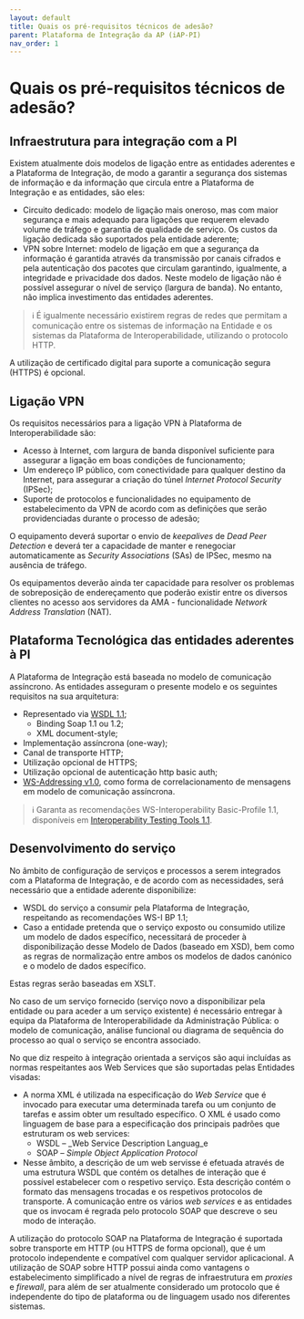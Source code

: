 ```yaml
---
layout: default
title: Quais os pré-requisitos técnicos de adesão?
parent: Plataforma de Integração da AP (iAP-PI)
nav_order: 1
---
```


# Quais os pré-requisitos técnicos de adesão?

## Infraestrutura para integração com a PI

Existem atualmente dois modelos de ligação entre as entidades aderentes e a Plataforma de Integração, de modo a garantir a segurança dos sistemas de informação e da informação que circula entre a Plataforma de Integração e as entidades, são eles:

* Circuito dedicado: modelo de ligação mais oneroso, mas com maior segurança e mais adequado para ligações que requerem elevado volume de tráfego e garantia de qualidade de serviço. Os custos da ligação dedicada são suportados pela entidade aderente;
* VPN sobre Internet: modelo de ligação em que a segurança da informação é garantida através da transmissão por canais cifrados e pela autenticação dos pacotes que circulam garantindo, igualmente, a integridade e privacidade dos dados. Neste modelo de ligação não é possível assegurar o nível de serviço (largura de banda). No entanto, não implica investimento das entidades aderentes.

> ℹ️ É igualmente necessário existirem regras de redes que permitam a comunicação entre os sistemas de informação na Entidade e os sistemas da Plataforma de Interoperabilidade, utilizando o protocolo HTTP.


A utilização de certificado digital para suporte a comunicação segura (HTTPS) é opcional.

## Ligação VPN

Os requisitos necessários para a ligação VPN à Plataforma de Interoperabilidade são:

* Acesso à Internet, com largura de banda disponível suficiente para assegurar a ligação em boas condições de funcionamento;
* Um endereço IP público, com conectividade para qualquer destino da Internet, para assegurar a criação do túnel _Internet Protocol Security_ (IPSec);
* Suporte de protocolos e funcionalidades no equipamento de estabelecimento da VPN de acordo com as definições que serão providenciadas durante o processo de adesão;

O equipamento deverá suportar o envio de _keepalives_ de _Dead Peer Detection_ e deverá ter a capacidade de manter e renegociar automaticamente as _Security Associations_ (SAs) de IPSec, mesmo na ausência de tráfego.

Os equipamentos deverão ainda ter capacidade para resolver os problemas de sobreposição de endereçamento que poderão existir entre os diversos clientes no acesso aos servidores da AMA - funcionalidade _Network Address Translation_ (NAT).

## Plataforma Tecnológica das entidades aderentes à PI



A Plataforma de Integração está baseada no modelo de comunicação assíncrono. As entidades asseguram o presente modelo e os seguintes requisitos na sua arquitetura:

* Representado via [WSDL 1.1](http://www.w3.org/TR/wsdl);&#x20;
  * Binding Soap 1.1 ou 1.2;&#x20;
  * XML document-style;&#x20;
* Implementação assíncrona (one-way);
* Canal de transporte HTTP;
* Utilização opcional de HTTPS;
* Utilização opcional de autenticação http basic auth;
* [WS-Addressing v1.0](http://www.w3.org/TR/ws-addr-core/), como forma de correlacionamento de mensagens em modelo de comunicação assíncrona.

> ℹ️ Garanta as recomendações WS-Interoperability Basic-Profile 1.1, disponíveis em [Interoperability Testing Tools 1.1](http://www.ws-i.org/deliverables/workinggroup.aspx?wg=testingtools).


## Desenvolvimento do serviço

No âmbito de configuração de serviços e processos a serem integrados com a Plataforma de Integração, e de acordo com as necessidades, será necessário que a entidade aderente disponibilize:

* WSDL do serviço a consumir pela Plataforma de Integração, respeitando as recomendações WS-I BP 1.1;
* Caso a entidade pretenda que o serviço exposto ou consumido utilize um modelo de dados específico, necessitará de proceder à disponibilização desse Modelo de Dados (baseado em XSD), bem como as regras de normalização entre ambos os modelos de dados canónico e o modelo de dados específico.

Estas regras serão baseadas em XSLT.

No caso de um serviço fornecido (serviço novo a disponibilizar pela entidade ou para aceder a um serviço existente) é necessário entregar à equipa da Plataforma de Interoperabilidade da Administração Pública: o modelo de comunicação, análise funcional ou diagrama de sequência do processo ao qual o serviço se encontra associado.

No que diz respeito à integração orientada a serviços são aqui incluídas as normas respeitantes aos Web Services que são suportadas pelas Entidades visadas:

* A norma XML é utilizada na especificação do _Web Service_ que é invocado para executar uma determinada tarefa ou um conjunto de tarefas e assim obter um resultado específico. O XML é usado como linguagem de base para a especificação dos principais padrões que estruturam os web services:
  * WSDL – _Web Service Description Languag_e
  * SOAP – _Simple Object Application Protocol_
* Nesse âmbito, a descrição de um web servisse é efetuada através de uma estrutura WSDL que contém os detalhes de interação que é possível estabelecer com o respetivo serviço. Esta descrição contém o formato das mensagens trocadas e os respetivos protocolos de transporte. A comunicação entre os vários _web services_ e as entidades que os invocam é regrada pelo protocolo SOAP que descreve o seu modo de interação.

A utilização do protocolo SOAP na Plataforma de Integração é suportada sobre transporte em HTTP (ou HTTPS de forma opcional), que é um protocolo independente e compatível com qualquer servidor aplicacional. A utilização de SOAP sobre HTTP possui ainda como vantagens o estabelecimento simplificado a nível de regras de infraestrutura em _proxies_ e _firewall_, para além de ser atualmente considerado um protocolo que é independente do tipo de plataforma ou de linguagem usado nos diferentes sistemas.
